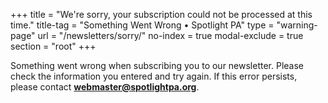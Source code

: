 +++
title = "We're sorry, your subscription could not be processed at this time."
title-tag = "Something Went Wrong • Spotlight PA"
type = "warning-page"
url = "/newsletters/sorry/"
no-index = true
modal-exclude = true
section = "root"
+++

Something went wrong when subscribing you to our newsletter. Please check the information you entered and try again. If this error persists, please contact **<webmaster@spotlightpa.org>**.
